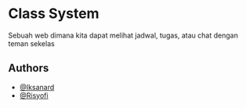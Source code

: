 # Class System

Sebuah web dimana kita dapat melihat jadwal, tugas, atau chat dengan teman sekelas

## Authors

- [@Iksanard](https://www.github.com/Iksanard)
- [@Risyofi](https://www.github.com/Risyofi)
